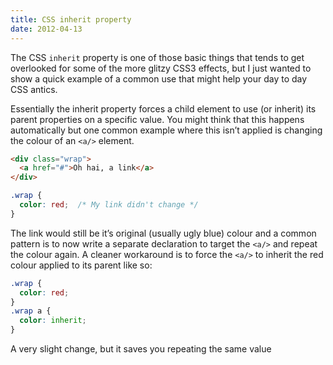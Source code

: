 ```yaml
---
title: CSS inherit property
date: 2012-04-13
---
```


The CSS `inherit` property is one of those basic things that tends to get overlooked for some of the more glitzy CSS3 effects, but I just wanted to show a quick example of a common use that might help your day to day CSS antics.

Essentially the inherit property forces a child element to use (or inherit) its parent properties on a specific value. You might think that this happens automatically but one common example where this isn&#8217;t applied is changing the colour of an `<a/>` element.

``` html
<div class="wrap">
  <a href="#">Oh hai, a link</a>
</div>
```

``` css
.wrap {
  color: red;  /* My link didn't change */
}
```

The link would still be it&#8217;s original (usually ugly blue) colour and a common pattern is to now write a separate declaration to target the `<a/>` and repeat the colour again. A cleaner workaround is to force the `<a/>` to inherit the red colour applied to its parent like so:

``` css
.wrap {
  color: red;
}
.wrap a {
  color: inherit;
}
```

A very slight change, but it saves you repeating the same value